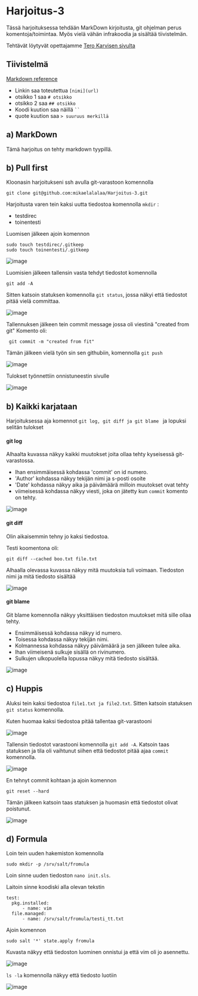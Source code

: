 # Harjoitus-3

Tässä harjoituksessa tehdään MarkDown kirjoitusta, git ohjelman perus komentoja/toimintaa. Myös vielä vähän infrakoodia ja sisältää tiivistelmän.

Tehtävät löytyvät opettajamme [Tero Karvisen sivulta](https://terokarvinen.com/2021/configuration-management-systems-palvelinten-hallinta-ict4tn022-2021-autumn/#h3-versionhallinta)

## Tiivistelmä

[Markdown reference](https://commonmark.org/help/)

* Linkin saa toteutettua `[nimi](url)`
* otsikko 1 saa `# otsikko`
* otsikko 2 saa `## otsikko`
* Koodi kuution saa näillä ` `` `
* quote kuution saa `> suuruus merkillä`


## a) MarkDown

Tämä harjoitus on tehty markdown tyypillä.


## b) Pull first

Kloonasin harjoitukseni ssh avulla git-varastoon komennolla 

```
git clone git@github.com:mikaelalalaa/Harjoitus-3.git
```

Harjoitusta varen tein kaksi uutta tiedostoa komennolla `mkdir` :

  * testdirec
  * toinentesti

Luomisen jälkeen ajoin komennon 

```
sudo touch testdirec/.gitkeep
sudo touch toinentesti/.gitkeep
```

![image](https://user-images.githubusercontent.com/93308960/142051509-205c0f0d-16f3-4000-9409-fc5cc980a902.png)
 
Luomisien jälkeen tallensin vasta tehdyt tiedostot komennolla 
```
git add -A
```
Sitten katsoin statuksen komennolla `git status`, jossa näkyi että tiedostot pitää vielä committaa.

![image](https://user-images.githubusercontent.com/93308960/142051925-085ca9b4-2d07-46e3-814a-9917588bc8f6.png)


Tallennuksen jälkeen tein commit message jossa oli viestinä "created from git"
Komento oli:
```
 git commit -m "created from fit"
```

Tämän jälkeen vielä työn sin sen githubiin, komennolla `git push`

![image](https://user-images.githubusercontent.com/93308960/142052440-7c5323c5-6daf-435a-958d-9597ec8ce493.png)

Tulokset työnnettiin onnistuneestin sivulle

![image](https://user-images.githubusercontent.com/93308960/142053058-0092f85f-ccf7-4ff1-b0ca-0ccc27a71844.png)


## b) Kaikki karjataan

Harjoituksessa aja komennot `git log, git diff ja git blame ` ja lopuksi selitän tulokset

#### git log
Alhaalta kuvassa näkyy kaikki muutokset joita ollaa tehty kyseisessä git-varastossa.

* Ihan ensimmäisessä kohdassa 'commit' on id numero.
* 'Author' kohdassa näkyy tekijän nimi ja s-posti osoite
* 'Date' kohdassa näkyy aika ja päivämäärä milloin muutokset ovat tehty
* viimeisessä kohdassa näkyy viesti, joka on jätetty kun `commit` komento on tehty.

![image](https://user-images.githubusercontent.com/93308960/142026022-34e2f798-cc34-4e72-8d61-088c258cdc5d.png)


#### git diff

Olin aikaisemmin tehny jo kaksi tiedostoa.

Testi koomentona oli:

```
git diff --cached boo.txt file.txt
```

Alhaalla olevassa kuvassa näkyy mitä muutoksia tuli voimaan. Tiedoston nimi ja mitä tiedosto sisältää


![image](https://user-images.githubusercontent.com/93308960/142029831-dfff20eb-de36-46c8-9085-0088ddeed3ee.png)



#### git blame

Git blame komennolla näkyy yksittäisen tiedoston  muutokset mitä sille ollaa tehty.

* Ensimmäisessä kohdassa näkyy id numero.
* Toisessa kohdassa näkyy tekijän nimi.
* Kolmannessa kohdassa näkyy päivämäärä ja sen jälkeen tulee aika.
* Ihan viimeisenä sulkuje sisällä on rivinumero.
* Sulkujen ulkopuolella lopussa näkyy mitä tiedosto sisältää.

![image](https://user-images.githubusercontent.com/93308960/142024976-fd3d5151-afa6-42b8-89ec-34c9f304efa0.png)



## c) Huppis

Aluksi tein kaksi tiedostoa `file1.txt ja file2.txt`. Sitten katsoin statuksen `git status` komennolla.

Kuten huomaa kaksi tiedostoa pitää tallentaa git-varastooni

![image](https://user-images.githubusercontent.com/93308960/142031755-3efadc04-706e-44d3-9b7f-ab4d9cc487e2.png)

Tallensin tiedostot varastooni komennolla `git add -A`. Katsoin taas statuksen ja tila oli vaihtunut siihen että tiedostot pitää ajaa `commit` komennolla.

![image](https://user-images.githubusercontent.com/93308960/142031821-0ad83502-7e83-4fb0-87e0-a5ef7c39f1ee.png)

En tehnyt commit kohtaan ja ajoin komennon

```
git reset --hard
```

Tämän jälkeen katsoin taas statuksen ja huomasin että tiedostot olivat poistunut.

![image](https://user-images.githubusercontent.com/93308960/142031902-bfe50743-5d82-44d2-b4a7-bbf9a30c93db.png)


## d) Formula

Loin tein uuden hakemiston komennolla

```
sudo mkdir -p /srv/salt/fromula
```

Loin sinne uuden tiedoston `nano init.sls`.

Laitoin sinne koodiski alla olevan tekstin
```
test:
  pkg.installed:
      - name: vim
  file.managed:
      - name: /srv/salt/fromula/testi_tt.txt
```
Ajoin komennon 
```
sudo salt '*' state.apply fromula
```

Kuvasta näkyy että tiedoston luominen onnistui ja että vim oli jo asennettu.

![image](https://user-images.githubusercontent.com/93308960/142057954-be8fe3f0-80d8-400a-8cea-b240204c78de.png)

`ls -la` komennolla näkyy että tiedosto luotiin

![image](https://user-images.githubusercontent.com/93308960/142058105-a136fb3c-5f49-4f4e-b357-4118de75e1a8.png)

